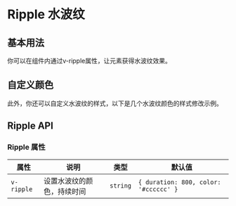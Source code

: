 # Ripple 水波纹

## 基本用法

你可以在组件内通过v-ripple属性，让元素获得水波纹效果。

<demo vue="../../example/ripple/base.vue" />

## 自定义颜色

此外，你还可以自定义水波纹的样式，以下是几个水波纹颜色的样式修改示例。

<demo vue="../../example/ripple/color.vue" />

## Ripple API

### Ripple 属性

| 属性       | 说明                       | 类型     | 默认值                                |
| ---------- | -------------------------- | -------- | ------------------------------------- |
| `v-ripple` | 设置水波纹的颜色，持续时间 | `string` | `{ duration: 800, color: '#cccccc' }` |
